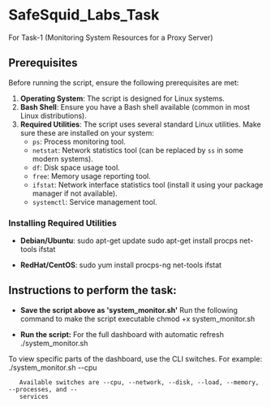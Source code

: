 # SafeSquid_Labs_Task
For Task-1 (Monitoring System Resources for a Proxy Server)

## Prerequisites

Before running the script, ensure the following prerequisites are met:

1. **Operating System**: The script is designed for Linux systems.
2. **Bash Shell**: Ensure you have a Bash shell available (common in most Linux distributions).
3. **Required Utilities**: The script uses several standard Linux utilities. Make sure these are installed on your system:
   - `ps`: Process monitoring tool.
   - `netstat`: Network statistics tool (can be replaced by `ss` in some modern systems).
   - `df`: Disk space usage tool.
   - `free`: Memory usage reporting tool.
   - `ifstat`: Network interface statistics tool (install it using your package manager if not available).
   - `systemctl`: Service management tool.

### Installing Required Utilities
- **Debian/Ubuntu**:
  sudo apt-get update
  sudo apt-get install procps net-tools ifstat

- **RedHat/CentOS**:
 sudo yum install procps-ng net-tools ifstat

## Instructions to perform the task:

- **Save the script above as 'system_monitor.sh'**
Run the following command to make the script executable
         chmod +x system_monitor.sh

- **Run the script:**
For the full dashboard with automatic refresh
   ./system_monitor.sh

To view specific parts of the dashboard, use the CLI switches. 
For example:  
./system_monitor.sh --cpu
      
       Available switches are --cpu, --network, --disk, --load, --memory, --processes, and -- 
       services











